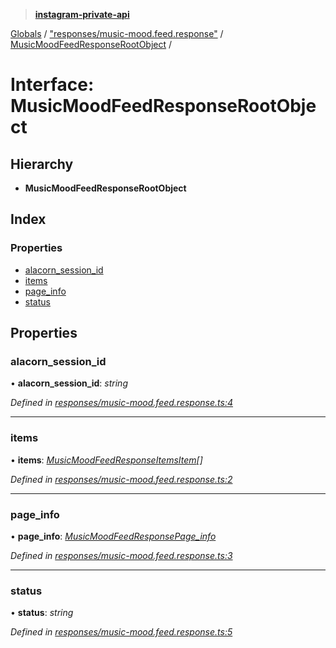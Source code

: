 > **[instagram-private-api](../README.md)**

[Globals](../README.md) / ["responses/music-mood.feed.response"](../modules/_responses_music_mood_feed_response_.md) / [MusicMoodFeedResponseRootObject](_responses_music_mood_feed_response_.musicmoodfeedresponserootobject.md) /

# Interface: MusicMoodFeedResponseRootObject

## Hierarchy

* **MusicMoodFeedResponseRootObject**

## Index

### Properties

* [alacorn_session_id](_responses_music_mood_feed_response_.musicmoodfeedresponserootobject.md#alacorn_session_id)
* [items](_responses_music_mood_feed_response_.musicmoodfeedresponserootobject.md#items)
* [page_info](_responses_music_mood_feed_response_.musicmoodfeedresponserootobject.md#page_info)
* [status](_responses_music_mood_feed_response_.musicmoodfeedresponserootobject.md#status)

## Properties

###  alacorn_session_id

• **alacorn_session_id**: *string*

*Defined in [responses/music-mood.feed.response.ts:4](https://github.com/dilame/instagram-private-api/blob/01eb399/src/responses/music-mood.feed.response.ts#L4)*

___

###  items

• **items**: *[MusicMoodFeedResponseItemsItem](_responses_music_mood_feed_response_.musicmoodfeedresponseitemsitem.md)[]*

*Defined in [responses/music-mood.feed.response.ts:2](https://github.com/dilame/instagram-private-api/blob/01eb399/src/responses/music-mood.feed.response.ts#L2)*

___

###  page_info

• **page_info**: *[MusicMoodFeedResponsePage_info](_responses_music_mood_feed_response_.musicmoodfeedresponsepage_info.md)*

*Defined in [responses/music-mood.feed.response.ts:3](https://github.com/dilame/instagram-private-api/blob/01eb399/src/responses/music-mood.feed.response.ts#L3)*

___

###  status

• **status**: *string*

*Defined in [responses/music-mood.feed.response.ts:5](https://github.com/dilame/instagram-private-api/blob/01eb399/src/responses/music-mood.feed.response.ts#L5)*